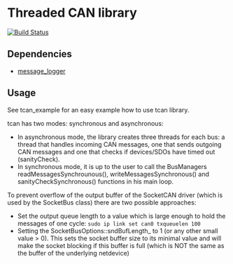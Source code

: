# Threaded CAN library #

[![Build Status](http://129.132.38.183:8080/buildStatus/icon?job=tcan)](http://129.132.38.183:8080/view/legged-robotics/job/tcan/)


## Dependencies

- [message_logger](https://bitbucket.org/ethz-asl-lr/message_logger)


## Usage ##

See tcan_example for an easy example how to use tcan library.

tcan has two modes: synchronous and asynchronous:

* In asynchronous mode, the library creates three threads for each bus: a thread that handles incoming CAN messages, one that sends outgoing CAN messages and one that checks if devices/SDOs have timed out (sanityCheck). 
* In synchronous mode, it is up to the user to call the BusManagers readMessagesSynchrounous(), writeMessagesSynchronous() and sanityCheckSynchronous() functions in his main loop.


To prevent overflow of the output buffer of the SocketCAN driver (which is used by the SocketBus class) there are two possible approaches:

* Set the output queue length to a value which is large enough to hold the messages of one cycle:
    ```sudo ip link set can0 txqueuelen 100```
* Setting the SocketBusOptions::sndBufLength_ to 1 (or any other small value > 0). This sets the socket buffer size to its minimal value and will make the socket blocking if this buffer is full (which is NOT the same as the buffer of the underlying netdevice)
